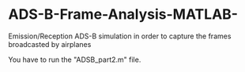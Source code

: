 # ADS-B-Frame-Analysis-MATLAB-
Emission/Reception ADS-B simulation in order to capture the frames broadcasted by airplanes

You have to run the "ADSB_part2.m" file.
